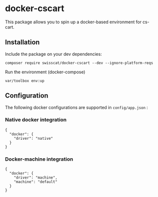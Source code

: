 # docker-cscart
This package allows you to spin up a docker-based environment for cs-cart.

## Installation
Include the package on your dev dependencies:
```
composer require swisscat/docker-cscart --dev --ignore-platform-reqs
```

Run the environment (docker-compose)
```
var/toolbox env:up   
```

## Configuration
The following docker configurations are supported in `config/app.json` :

### Native docker integration
```
{
  "docker": {
    "driver": "native"
  }
}
```

### Docker-machine integration
```
{
  "docker": {
    "driver": "machine",
    "machine": "default"
  }
}
```